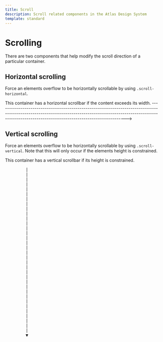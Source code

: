 ```yaml
---
title: Scroll
description: Scroll related components in the Atlas Design System
template: standard
---
```


# Scrolling

There are two components that help modify the scroll direction of a particular container.

## Horizontal scrolling

Force an elements overflow to be horizontally scrollable by using `.scroll-horizontal`.

<div class="scroll-horizontal border background-color-success padding-xl margin-top-md">
	<div class="">
		<p class="color-success-invert font-size-xl">
			This container has a horizontal scrollbar if the content exceeds its width.
			----------------------------------------------------------------------------------------------------------------------------------------------------------------------------------------------------------------------------->
		</p>
	</div>
</div>

## Vertical scrolling

Force an elements overflow to be horizontally scrollable by using `.scroll-vertical`. Note that this will only occur if the elements height is constrained.

<div class="scroll-vertical example background-color-success max-height-30vh margin-top-md">
	<p class="color-success-invert font-size-h1 margin-bottom">
		This container has a vertical scrollbar if its height is constrained.
		<pre class="color-success-invert">
		|
		|
		|
		|
		|
		|
		|
		|
		|
		|
		|
		|
		|
		|
		|
		|
		|
		|
		|
		|
		|
		|
		|
		|
		|
		|
		|
		|
		|
		|
		|
		|
		|
		|
		▼
		</pre>
	</p>
	
</div>
